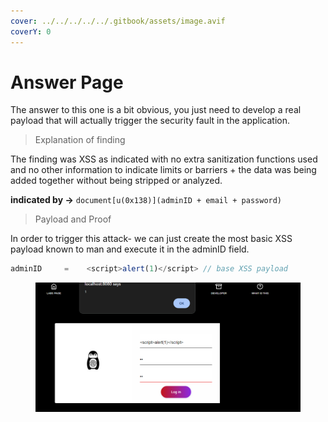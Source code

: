 ```yaml
---
cover: ../../../../../.gitbook/assets/image.avif
coverY: 0
---
```


# Answer Page

The answer to this one is a bit obvious, you just need to develop a real payload that will actually trigger the security fault in the application.

> Explanation of finding

The finding was XSS as indicated with no extra sanitization functions used and no other information to indicate limits or barriers + the data was being added together without being stripped or analyzed.&#x20;

**indicated by ->** `document[u(0x138)](adminID + email + password)`&#x20;

> Payload and Proof

In order to trigger this attack- we can just create the most basic XSS payload known to man and execute it in the adminID field.

```javascript
adminID     =    <script>alert(1)</script> // base XSS payload
```

<figure><img src="../../../../../.gitbook/assets/WebUiXSS.png" alt=""><figcaption></figcaption></figure>

